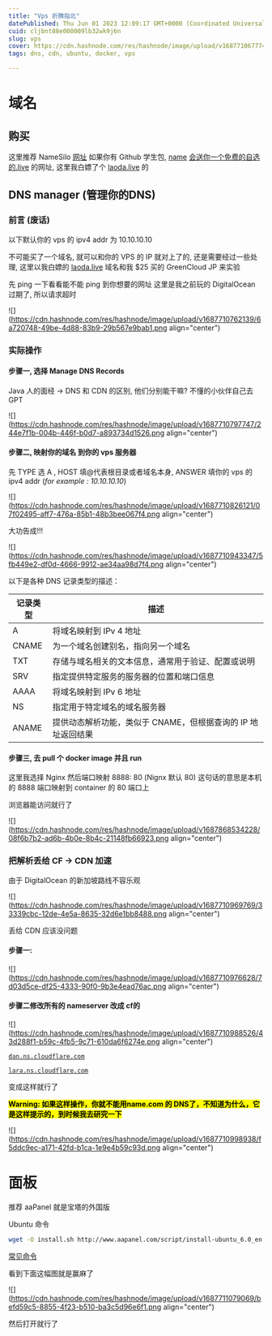 ```yaml
---
title: "Vps 折腾指北"
datePublished: Thu Jun 01 2023 12:09:17 GMT+0000 (Coordinated Universal Time)
cuid: cljbnt88e000009lb32wk9j6n
slug: vps
cover: https://cdn.hashnode.com/res/hashnode/image/upload/v1687710677746/2d0f81de-0f3a-4ae3-8c7a-6ae9182f9e41.png
tags: dns, cdn, ubuntu, docker, vps

---
```


# 域名

## 购买

这里推荐 NameSilo [网址](https://www.namesilo.com) 如果你有 Github 学生包, [name](https://www.name.com/) [会送你一个免费的自选的.live](http://xn--4gqvdo6a9h58fh53ga754unixklgzc.live) 的网址, 这里我白嫖了个 [laoda.live](http://laoda.live) 的

## DNS manager (管理你的DNS)

### 前言 (废话)

以下默认你的 vps 的 ipv4 addr 为 10.10.10.10

不可能买了一个域名, 就可以和你的 VPS 的 IP 就对上了的, 还是需要经过一些处理, 这里以我白嫖的 [laoda.live](http://laoda.live) 域名和我 $25 买的 GreenCloud JP 来实验

先 ping 一下看看能不能 ping 到你想要的网址 这里是我之前玩的 DigitalOcean 过期了, 所以请求超时

![](https://cdn.hashnode.com/res/hashnode/image/upload/v1687710762139/6a720748-49be-4d88-83b9-29b567e9bab1.png align="center")

### 实际操作

#### 步骤一, 选择 Manage DNS Records

Java 人的面经 -&gt; DNS 和 CDN 的区别, 他们分别能干嘛? 不懂的小伙伴自己去GPT

![](https://cdn.hashnode.com/res/hashnode/image/upload/v1687710797747/244e7f1b-004b-446f-b0d7-a893734d1526.png align="center")

#### 步骤二, 映射你的域名 到你的 vps 服务器

先 TYPE 选 A , HOST 填@代表根目录或者域名本身, ANSWER 填你的 vps 的 ipv4 addr (*for example : 10.10.10.10*)

![](https://cdn.hashnode.com/res/hashnode/image/upload/v1687710826121/07f02495-aff7-476a-85b1-48b3bee067f4.png align="center")

大功告成!!!

![](https://cdn.hashnode.com/res/hashnode/image/upload/v1687710943347/5fb449e2-df0d-4666-9912-ae34aa98d7f4.png align="center")

以下是各种 DNS 记录类型的描述：

| 记录类型 | 描述 |
| --- | --- |
| A | 将域名映射到 IPv 4 地址 |
| CNAME | 为一个域名创建别名，指向另一个域名 |
| TXT | 存储与域名相关的文本信息，通常用于验证、配置或说明 |
| SRV | 指定提供特定服务的服务器的位置和端口信息 |
| AAAA | 将域名映射到 IPv 6 地址 |
| NS | 指定用于特定域名的域名服务器 |
| ANAME | 提供动态解析功能，类似于 CNAME，但根据查询的 IP 地址返回结果 |

#### 步骤三, 去 pull 个 docker image 并且 run

这里我选择 Nginx 然后端口映射 8888: 80 (Nignx 默认 80) 这句话的意思是本机的 8888 端口映射到 container 的 80 端口上

浏览器能访问就行了

![](https://cdn.hashnode.com/res/hashnode/image/upload/v1687868534228/08f6b7b2-ad6b-4b0e-8b4c-21148fb66923.png align="center")

### 把解析丢给 CF -&gt; CDN 加速

由于 DigitalOcean 的新加坡路线不容乐观

![](https://cdn.hashnode.com/res/hashnode/image/upload/v1687710969769/33339cbc-12de-4e5a-8635-32d6e1bb8488.png align="center")

丢给 CDN 应该没问题

#### 步骤一:

![](https://cdn.hashnode.com/res/hashnode/image/upload/v1687710976628/7d03d5ce-df25-4333-90f0-9b3e4ead76ac.png align="center")

#### 步骤二修改所有的 nameserver 改成 cf的

![](https://cdn.hashnode.com/res/hashnode/image/upload/v1687710988526/43d288f1-b59c-4fb5-9c71-610da6f6274e.png align="center")

[`dan.ns.cloudflare.com`](http://dan.ns.cloudflare.com)

[`lara.ns.cloudflare.com`](http://lara.ns.cloudflare.com)

变成这样就行了

**<mark>Warning: 如果这样操作，你就不能用name.com 的 DNS了，不知道为什么，它是这样提示的，到时候我去研究一下</mark>**

![](https://cdn.hashnode.com/res/hashnode/image/upload/v1687710998938/f5ddc9ec-a171-42fd-b1ca-1e9e4b59c93d.png align="center")

# 面板

推荐 aaPanel 就是宝塔的外国版

Ubuntu 命令

```bash
wget -O install.sh http://www.aapanel.com/script/install-ubuntu_6.0_en.sh && sudo bash install.sh aapanel
```

[常见命令](https://www.aapanel.com/new/download.html#install)

看到下面这幅图就是赢麻了

![](https://cdn.hashnode.com/res/hashnode/image/upload/v1687711079069/befd59c5-8855-4f23-b510-ba3c5d96e6f1.png align="center")

然后打开就行了